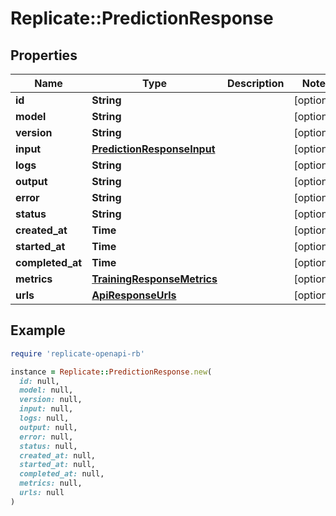 # Replicate::PredictionResponse

## Properties

| Name | Type | Description | Notes |
| ---- | ---- | ----------- | ----- |
| **id** | **String** |  | [optional] |
| **model** | **String** |  | [optional] |
| **version** | **String** |  | [optional] |
| **input** | [**PredictionResponseInput**](PredictionResponseInput.md) |  | [optional] |
| **logs** | **String** |  | [optional] |
| **output** | **String** |  | [optional] |
| **error** | **String** |  | [optional] |
| **status** | **String** |  | [optional] |
| **created_at** | **Time** |  | [optional] |
| **started_at** | **Time** |  | [optional] |
| **completed_at** | **Time** |  | [optional] |
| **metrics** | [**TrainingResponseMetrics**](TrainingResponseMetrics.md) |  | [optional] |
| **urls** | [**ApiResponseUrls**](ApiResponseUrls.md) |  | [optional] |

## Example

```ruby
require 'replicate-openapi-rb'

instance = Replicate::PredictionResponse.new(
  id: null,
  model: null,
  version: null,
  input: null,
  logs: null,
  output: null,
  error: null,
  status: null,
  created_at: null,
  started_at: null,
  completed_at: null,
  metrics: null,
  urls: null
)
```

